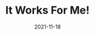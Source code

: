 ---
date: '2021-11-18'
description: If you work within software engineering teams, you have probably heard the phrase "It works for me" many times. It means a bug has been found and it cannot reproduced. Find out how VMware Tanzu Application Platform will enable developers to run, debug, and iterate in real time on a Kubernetes cluster without leaving their IDE!
lastmod: '2021-11-18'
tags:
- Tanzu Application Platform
team:
- Aaron Torgerson
title: It Works For Me!
youtube_id: aXUOSabBluY
tanzu:
  label: tap
---